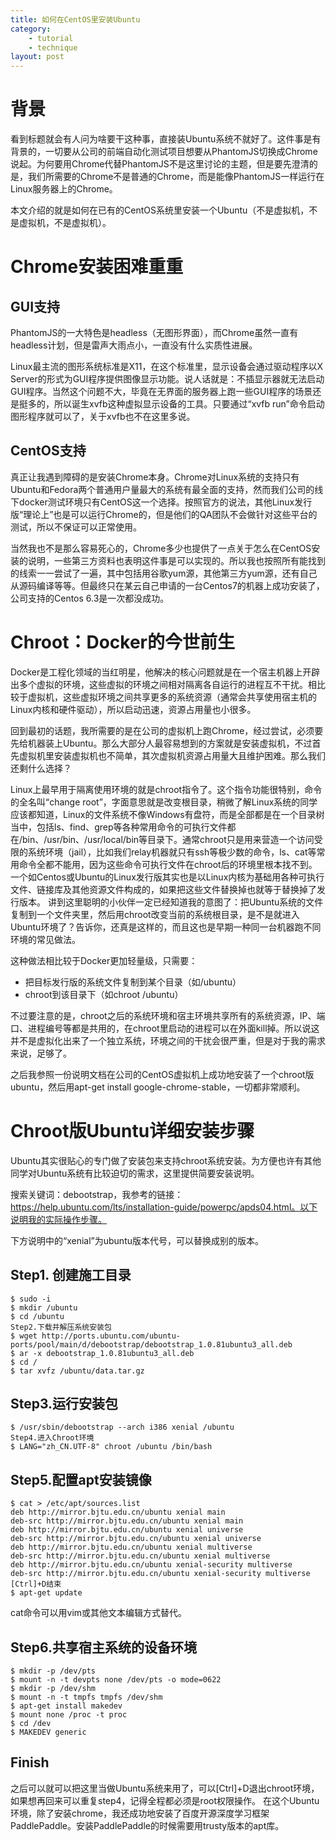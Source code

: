 ```yaml
---
title: 如何在CentOS里安装Ubuntu
category: 
    - tutorial
    - technique
layout: post
---
```


背景
===

看到标题就会有人问为啥要干这种事，直接装Ubuntu系统不就好了。这件事是有背景的，一切要从公司的前端自动化测试项目想要从PhantomJS切换成Chrome说起。为何要用Chrome代替PhantomJS不是这里讨论的主题，但是要先澄清的是，我们所需要的Chrome不是普通的Chrome，而是能像PhantomJS一样运行在Linux服务器上的Chrome。

本文介绍的就是如何在已有的CentOS系统里安装一个Ubuntu（不是虚拟机，不是虚拟机，不是虚拟机）。

Chrome安装困难重重
=================

GUI支持
-------

PhantomJS的一大特色是headless（无图形界面），而Chrome虽然一直有headless计划，但是雷声大雨点小，一直没有什么实质性进展。

Linux最主流的图形系统标准是X11，在这个标准里，显示设备会通过驱动程序以X Server的形式为GUI程序提供图像显示功能。说人话就是：不插显示器就无法启动GUI程序。当然这个问题不大，毕竟在无界面的服务器上跑一些GUI程序的场景还是挺多的，所以诞生xvfb这种虚拟显示设备的工具。只要通过“xvfb run”命令启动图形程序就可以了，关于xvfb也不在这里多说。

CentOS支持
--------

真正让我遇到障碍的是安装Chrome本身。Chrome对Linux系统的支持只有Ubuntu和Fedora两个普通用户量最大的系统有最全面的支持，然而我们公司的线下docker测试环境只有CentOS这一个选择。按照官方的说法，其他Linux发行版“理论上”也是可以运行Chrome的，但是他们的QA团队不会做针对这些平台的测试，所以不保证可以正常使用。

当然我也不是那么容易死心的，Chrome多少也提供了一点关于怎么在CentOS安装的说明，一些第三方资料也表明这件事是可以实现的。所以我也按照所有能找到的线索一一尝试了一遍，其中包括用谷歌yum源，其他第三方yum源，还有自己从源码编译等等。但最终只在某云自己申请的一台Centos7的机器上成功安装了，公司支持的Centos 6.3是一次都没成功。

Chroot：Docker的今世前生
=======================

Docker是工程化领域的当红明星，他解决的核心问题就是在一个宿主机器上开辟出多个虚拟的环境，这些虚拟的环境之间相对隔离各自运行的进程互不干扰。相比较于虚拟机，这些虚拟环境之间共享更多的系统资源（通常会共享使用宿主机的Linux内核和硬件驱动），所以启动迅速，资源占用量也小很多。

回到最初的话题，我所需要的是在公司的虚拟机上跑Chrome，经过尝试，必须要先给机器装上Ubuntu。那么大部分人最容易想到的方案就是安装虚拟机，不过首先虚拟机里安装虚拟机也不简单，其次虚拟机资源占用量大且维护困难。那么我们还剩什么选择？

Linux上最早用于隔离使用环境的就是chroot指令了。这个指令功能很特别，命令的全名叫“change root”，字面意思就是改变根目录，稍微了解Linux系统的同学应该都知道，Linux的文件系统不像Windows有盘符，而是全部都是在一个目录树当中，包括ls、find、grep等各种常用命令的可执行文件都在/bin、/usr/bin、/usr/local/bin等目录下。通常chroot只是用来营造一个访问受限的系统环境（jail），比如我们relay机器就只有ssh等极少数的命令，ls、cat等常用命令全都不能用，因为这些命令可执行文件在chroot后的环境里根本找不到。一个如Centos或Ubuntu的Linux发行版其实也是以Linux内核为基础用各种可执行文件、链接库及其他资源文件构成的，如果把这些文件替换掉也就等于替换掉了发行版本。
讲到这里聪明的小伙伴一定已经知道我的意图了：把Ubuntu系统的文件复制到一个文件夹里，然后用chroot改变当前的系统根目录，是不是就进入Ubuntu环境了？告诉你，还真是这样的，而且这也是早期一种同一台机器跑不同环境的常见做法。

这种做法相比较于Docker更加轻量级，只需要：

 - 把目标发行版的系统文件复制到某个目录（如/ubuntu）
 - chroot到该目录下（如chroot /ubuntu）

不过要注意的是，chroot之后的系统环境和宿主环境共享所有的系统资源，IP、端口、进程编号等都是共用的，在chroot里启动的进程可以在外面kill掉。所以说这并不是虚拟化出来了一个独立系统，环境之间的干扰会很严重，但是对于我的需求来说，足够了。

之后我参照一份说明文档在公司的CentOS虚拟机上成功地安装了一个chroot版ubuntu，然后用apt-get install google-chrome-stable，一切都非常顺利。

Chroot版Ubuntu详细安装步骤
=========================

Ubuntu其实很贴心的专门做了安装包来支持chroot系统安装。为方便也许有其他同学对Ubuntu系统有比较迫切的需求，这里提供简要安装说明。

搜索关键词：debootstrap，我参考的链接：https://help.ubuntu.com/lts/installation-guide/powerpc/apds04.html。以下说明我的实际操作步骤。

下方说明中的“xenial”为ubuntu版本代号，可以替换成别的版本。

Step1. 创建施工目录
------------------

```
$ sudo -i
$ mkdir /ubuntu
$ cd /ubuntu
Step2.下载并解压系统安装包
$ wget http://ports.ubuntu.com/ubuntu-ports/pool/main/d/debootstrap/debootstrap_1.0.81ubuntu3_all.deb
$ ar -x debootstrap_1.0.81ubuntu3_all.deb
$ cd /
$ tar xvfz /ubuntu/data.tar.gz
```

Step3.运行安装包
---------------

```
$ /usr/sbin/debootstrap --arch i386 xenial /ubuntu
Step4.进入Chroot环境
$ LANG="zh_CN.UTF-8" chroot /ubuntu /bin/bash
```

Step5.配置apt安装镜像
--------------------

```
$ cat > /etc/apt/sources.list
deb http://mirror.bjtu.edu.cn/ubuntu xenial main
deb-src http://mirror.bjtu.edu.cn/ubuntu xenial main
deb http://mirror.bjtu.edu.cn/ubuntu xenial universe
deb-src http://mirror.bjtu.edu.cn/ubuntu xenial universe
deb http://mirror.bjtu.edu.cn/ubuntu xenial multiverse
deb-src http://mirror.bjtu.edu.cn/ubuntu xenial multiverse
deb http://mirror.bjtu.edu.cn/ubuntu xenial-security multiverse
deb-src http://mirror.bjtu.edu.cn/ubuntu xenial-security multiverse
[Ctrl]+D结束
$ apt-get update
```

cat命令可以用vim或其他文本编辑方式替代。

Step6.共享宿主系统的设备环境
--------------------------

```
$ mkdir -p /dev/pts
$ mount -n -t devpts none /dev/pts -o mode=0622
$ mkdir -p /dev/shm
$ mount -n -t tmpfs tmpfs /dev/shm
$ apt-get install makedev
$ mount none /proc -t proc
$ cd /dev
$ MAKEDEV generic
```

Finish
------

之后可以就可以把这里当做Ubuntu系统来用了，可以[Ctrl]+D退出chroot环境，如果想再回来可以重复step4，记得全程都必须是root权限操作。
在这个Ubuntu环境，除了安装chrome，我还成功地安装了百度开源深度学习框架PaddlePaddle。安装PaddlePaddle的时候需要用trusty版本的apt库。
